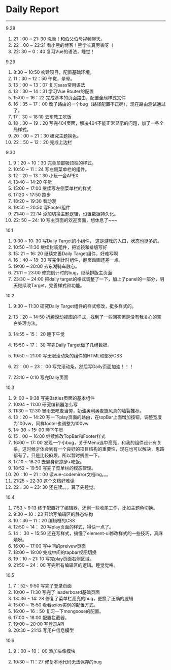 # Daily Report

---

9.28

1. 21：00 ~ 21: 30 洗澡！和伯父伯母视频聊天。
2. 22：00 ~ 22:21 看小熊的博客！熊学长真厉害呀（
3. 22: 30 ~  0：40 复习Vue的语法，睡觉！

9.29

1. 8:30 ~ 10:50 构建项目，配置基础环境。
2. 11：30 ~ 12：50 午觉，晕晕。
3. 13：00 ~ 13：07 复习sass常用语法
4. 13：30 ~ 14：31  学习Vue Router的配置
5. 15:00 ~ 16：22  完成基本的页面路由，配置全局样式文件
6. 16：35 ~ 17：00 改了路由的一个bug（路径配置不正确），现在路由测试通过了。
7. 17：30 ~ 18:10 去东教工吃饭
8. 18：30 ~ 19：20  写完404页面，解决404不能正常显示的问题，加了一些全局样式。
9. 20：00 ~ 21：30 研究主题换色。
10. 22：50 ~ 12：20  完成上边栏

9.30

1. 9：20 ~ 10：30  完善顶部吸顶栏的样式。
2. 10:50 ~ 11：24   写左侧菜单栏的组件。
3. 12：20 ~ 13：30  小玩一会APEX
3. 13:40 ~ 14:20  午觉
3. 15:00  ~ 17:00  继续写左侧菜单栏的样式
3. 17:20 ~ 17:50  跑步
3. 18:20 ~ 19:30  看动漫
3. 19:50 ~ 20:50 写Footer组件
3. 21:40 ~ 22:14  添加切换主题逻辑，设置数据持久化。
3.  22: 50 ~ 24: 10 写主页面的欢迎页面，想休息了~~~

10.1

1. 9:00 ~ 10: 30 写Daily Target的小组件， 这是游戏的入口，状态也挺多的。
2. 10:50 ~11:30 继续封装组件，把滤镜和排版写好
3. 15: 21 ~ 16: 20  继续完善Daily Target组件，好难写啊
4. 16：40 ~  18: 30 写完倒计时组件，翻页动画还差一点。
5. 19:00 ~ 20:00 去东湖骑车散心。
6. 21:11 ~ 23:00  修完倒计时的bug，继续排版主页面
7. 23:30 ~ 24:00  把daily target的格式调整了一下，加上了panel的一部分，明天继续改Target，完善样式和功能。 

10.2 

1. 9:30 ~ 11:30 研究Daily Target组件的样式修改，挺多样式的。

2. 13：20 ~ 14:50 折腾滚动视图的样式，找到了一些回答但是没有我关心的空白处理方法。

3. 14:55 ~ 15： 20 睡下午觉

4. 15:50 ~ 17： 30 写完Daily Target做了几组数据。

5. 19:50 ~ 21:00 写无限滚动条的组件的HTML和部分CSS

6. 22：00 ~ 23： 00  写完滚动条，然后写Daily页面加油！！！

7. 23:10 ~ 0:10 写完Daily页面

   

10.3

1. 9: 00 ~ 9:38 写完Battles页面的基本组件
2. 10:04 ~ 11:00 研究编辑器怎么写
3. 11:30 ~ 12:30  冒雨去吃麦当劳，奶油奥利奥麦旋风真的墙裂推荐。
4.  13：20 ~ 14:20 写一下play页面的路由，在topBar上面增加按钮，调整宽度为100vw，同样footer也调整为100vw
5. 14: 30 ~ 15: 00 睡下午觉
6. 15：00 ~ 16:00 继续修改TopBar和Footer样式
7. 16:00 ~ 17: 00 发现一个小bug，关于Menu选中高亮，和我的组件设计有关系，这时候才体会到有一个良好的项目结构的重要性，现在也可以解决，思路都有了，只是比较麻烦，所以暂时搁置一下。
8. 17:10 ~ 18:20 去健身房跑步+吃饭。
9. 18:52 ~ 19:50 写完了菜单栏的模态管理。
10. 20：10 ~ 21：00 读vue-codemirror文档ing。。。
11. 21:25 ~ 22:30 这个文档好难读
12. 22：30 ~ 23: 30  还在读。。。算了先睡觉。

10.4 

1. 7:53 ~ 9:13 终于配置好了编辑器，还剩一些收尾工作，比如主题色切换。
2. 9:30 ~ 10：23  开始写编辑区的静态结构
3. 10：36  ~ 11：20 编辑框的CSS
4. 12:50 ~ 14： 20   写play页面的样式，得快一点了。
5. 14： 30 ~ 15:50 还在写样式，搞懂了element-ui修改样式的一些技巧，真麻烦呀。
6. 16:00 ~ 17:00 写中间的preivew页面
7. 18:00 ~ 19:00 完成中间的tapbar视图切换
8. 19：10  ~ 21: 10 写完play页面右侧区域。
9. 21:50 ~ 24：00 写完所有编辑区的逻辑。睡觉觉咯。

10.5

1. 7：52~ 9:50  写完了登录页面
2. 10:00 ~ 11:30 写完了 leaderboard基础页面
3. 13: 36 ~ 14: 28 修复了菜单栏高亮的bug，更换了正确的逻辑
4. 15:00 ~ 15:50 看看axios实例的配置方式。
5. 16:00 ~ 16：50 复习一下mongoose的配置。
6. 17:00 ~ 18:00  配置拦截器。
7. 19:00 ~ 20:00 写登录API
8. 20:30 ~ 21:13 写用户信息模型 

10.6

1. 9：00 ~ 10： 00  添加头像模块

2. 10:30 ~ 11：27  修复本地代码无法保存的bug

   
